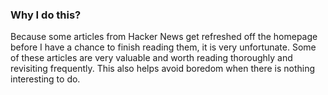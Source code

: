 ### Why I do this?

Because some articles from Hacker News get refreshed off the homepage before I have a chance to finish reading them, it is very unfortunate. Some of these articles are very valuable and worth reading thoroughly and revisiting frequently. This also helps avoid boredom when there is nothing interesting to do.